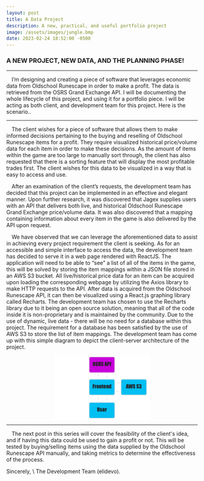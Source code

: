 ```yaml
---
layout: post
title: A Data Project
description: A new, practical, and useful portfolio project
image: /assets/images/jungle.bmp
date: 2023-02-24 18:52:00 -0500
---
```


### A NEW PROJECT, NEW DATA, AND THE PLANNING PHASE!

---

&emsp;I’m designing and creating a piece of software that leverages economic data from Oldschool Runescape in order to make a profit. The data is retrieved from the OSRS Grand Exchange API. I will be documenting the whole lifecycle of this project, and using it for a portfolio piece. I will be acting as both client, and development team for this project. Here is the scenario..

---

&emsp;The client wishes for a piece of software that allows them to make informed decisions pertaining to the buying and reselling of Oldschool Runescape items for a profit. They require visualized historical price/volume data for each item in order to make these decisions. As the amount of items within the game are too large to manually sort through, the client has also requested that there is a sorting feature that will display the most profitable trades first. The client wishes for this data to be visualized in a way that is easy to access and use.

&emsp;After an examination of the client’s requests, the development team has decided that this project can be implemented in an effective and elegant manner. Upon further research, it was discovered that Jagex supplies users with an API that delivers both live, and historical Oldschool Runescape Grand Exchange price/volume data. It was also discovered that a mapping containing information about every item in the game is also delivered by the API upon request.

&emsp;We have observed that we can leverage the aforementioned data to assist in achieving every project requirement the client is seeking. As for an accessible and simple interface to access the data, the development team has decided to serve it in a web page rendered with ReactJS. The application will need to be able to “see” a list of all of the items in the game, this will be solved by storing the item mappings within a JSON file stored in an AWS S3 bucket. All live/historical price data for an item can be acquired upon loading the corresponding webpage by utilizing the Axios library to make HTTP requests to the API. After data is acquired from the Oldschool Runescape API, it can then be visualized using a React.js graphing library called Recharts. The development team has chosen to use the Recharts library due to it being an open source solution, meaning that all of the code inside it is non-proprietary and is maintained by the community. Due to the use of dynamic, live data - there will be no need for a database within this project. The requirement for a database has been satisfied by the use of AWS S3 to store the list of item mappings. The development team has come up with this simple diagram to depict the client-server architecture of the project.

<img style="display: block; margin-left: auto; margin-right: auto; width: 50%;" src="/assets/images/server_architecture.png" alt="Client-server architecture">

---

&emsp;The next post in this series will cover the feasibility of the client's idea, and if having this data could be used to gain a profit or not.  This will be tested by buying/selling items using the data supplied by the Oldschool Runescape API manually, and taking metrics to determine the effectiveness of the process.

Sincerely, \\
The Development Team (elidevo).